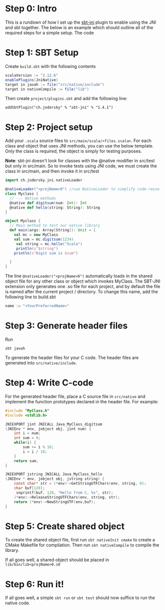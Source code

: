 # Step 0: Intro
This is a rundown of how I set up the [sbt-jni](https://github.com/jodersky/sbt-jni) plugin to enable using the JNI and sbt together. The below is an example which should outline all of the required steps for a simple setup. The code 

# Step 1: SBT Setup
Create `build.sbt` with the following contents
```scala
scalaVersion := "2.12.6"
enablePlugins(JniNative)
target in javah := file("src/native/include")
target in nativeCompile := file("lib")
```
Then create `project/plugins.sbt` and add the following line:
```
addSbtPlugin("ch.jodersky" % "sbt-jni" % "1.4.1")
```
# Step 2: Project setup
Add your `.scala` source files to `src/main/scala/<files.scala>`. For each class and object that uses JNI methods, you can use the below template. Only the class is required, the object is simply for testing purposes.

**Note**: sbt-jni doesn't look for classes with the @native modifier in src/test but only in src/main. So to invoke tests using JNI code, we must create the class in src/main, and then invoke it in src/test
```scala
import ch.jodersky.jni.nativeLoader

@nativeLoader("<projName>0") //use NativeLoader to simplify code-reuse in other places
class Myclass {
  // --- Native methods
  @native def digitsum(num: Int): Int
  @native def hello(string: String): String
}

object Myclass {
  // Main method to test our native library
  def main(args: Array[String]): Unit = {
    val mc = new MyClass
    val sum = mc.digitsum(1234)
	 val string = mc.hello("Scala")
	 println(s"$string")	 
    println(s"Digit sum is $sum")

  }
}
```
The line `@nativeLoader("<projName>0")` automatically loads in the shared object file for any other class or object which invokes MyClass. The SBT-JNI extension only generates one .so file for each project, and by default the file is named after the current project / directory. To change this name, add the following line to build.sbt
```scala
name := "<YourPreferredName>"
```
# Step 3: Generate header files
Run
```
sbt javah
```
To generate the header files for your C code. The header files are generated into `src/native/include`. 

# Step 4: Write C-code
For the generated header file, place a C source file in `src/native` and implement the function prototypes declared in the header file. For example:
```C
#include "MyClass.h"
#include <stdlib.h>

JNIEXPORT jint JNICALL Java_MyClass_digitsum 
(JNIEnv * env, jobject obj, jint num) {
	int i = num;
	int sum = 0;
	while(i) {
		sum += i % 10;
		i = i / 10;
	}
	return sum;
}

JNIEXPORT jstring JNICALL Java_MyClass_hello 
(JNIEnv * env, jobject obj, jstring string) {
    const char* str = (*env)->GetStringUTFChars(env, string, 0);
    char buf[128];
	 snprintf(buf, 128, "Hello from C, %s", str);
    (*env)->ReleaseStringUTFChars(env, string, str);
    return (*env)->NewStringUTF(env,buf);	
}
```

# Step 5: Create shared object
To create the shared object file, first run
```sbt nativeInit cmake``` 
to create a CMake Makefile for compilation. Then run 
```sbt nativeCompile``` 
to compile the library.

If all goes well, a shared object should be placed in `lib/bin/lib<projName>0.s0`

# Step 6: Run it!
If all goes well, a simple `sbt run` or `sbt test` should now suffice to run the native code.
